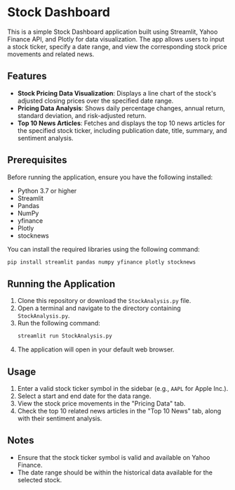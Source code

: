 # Stock Dashboard

This is a simple Stock Dashboard application built using Streamlit, Yahoo Finance API, and Plotly for data visualization. The app allows users to input a stock ticker, specify a date range, and view the corresponding stock price movements and related news.

## Features
- **Stock Pricing Data Visualization**: Displays a line chart of the stock's adjusted closing prices over the specified date range.
- **Pricing Data Analysis**: Shows daily percentage changes, annual return, standard deviation, and risk-adjusted return.
- **Top 10 News Articles**: Fetches and displays the top 10 news articles for the specified stock ticker, including publication date, title, summary, and sentiment analysis.

## Prerequisites

Before running the application, ensure you have the following installed:
- Python 3.7 or higher
- Streamlit
- Pandas
- NumPy
- yfinance
- Plotly
- stocknews

You can install the required libraries using the following command:
```bash
pip install streamlit pandas numpy yfinance plotly stocknews
```

## Running the Application

1. Clone this repository or download the `StockAnalysis.py` file.
2. Open a terminal and navigate to the directory containing `StockAnalysis.py`.
3. Run the following command:
   ```bash
   streamlit run StockAnalysis.py
   ```
4. The application will open in your default web browser.

## Usage

1. Enter a valid stock ticker symbol in the sidebar (e.g., `AAPL` for Apple Inc.).
2. Select a start and end date for the data range.
3. View the stock price movements in the "Pricing Data" tab.
4. Check the top 10 related news articles in the "Top 10 News" tab, along with their sentiment analysis.

## Notes
- Ensure that the stock ticker symbol is valid and available on Yahoo Finance.
- The date range should be within the historical data available for the selected stock.
